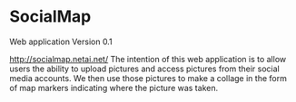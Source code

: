 # SocialMap
Web application
Version 0.1

http://socialmap.netai.net/
The intention of this web application is to allow users the ability to upload pictures and access pictures from their social media accounts. We then use those pictures to make a collage in the form of map markers indicating where the picture was taken. 
